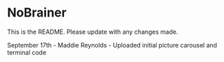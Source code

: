 # NoBrainer

This is the README. Please update with any changes made.

September 17th - Maddie Reynolds - Uploaded initial picture carousel and terminal code
